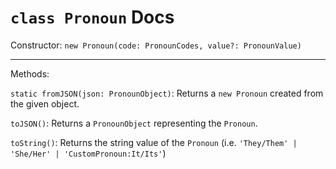 # `class Pronoun` Docs

Constructor:
`new Pronoun(code: PronounCodes, value?: PronounValue)`

---

Methods:

`static fromJSON(json: PronounObject)`:
Returns a `new Pronoun` created from the given object.

`toJSON()`:
Returns a `PronounObject` representing the `Pronoun`.

`toString()`:
Returns the string value of the `Pronoun` (i.e. `'They/Them' | 'She/Her' | 'CustomPronoun:It/Its'`)
